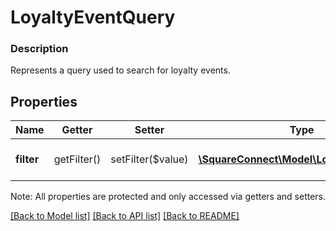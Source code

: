 # LoyaltyEventQuery

### Description

Represents a query used to search for loyalty events.

## Properties
Name | Getter | Setter | Type | Description | Notes
------------ | ------------- | ------------- | ------------- | ------------- | -------------
**filter** | getFilter() | setFilter($value) | [**\SquareConnect\Model\LoyaltyEventFilter**](LoyaltyEventFilter.md) | The query filter criteria. | [optional] 

Note: All properties are protected and only accessed via getters and setters.

[[Back to Model list]](../../README.md#documentation-for-models) [[Back to API list]](../../README.md#documentation-for-api-endpoints) [[Back to README]](../../README.md)

